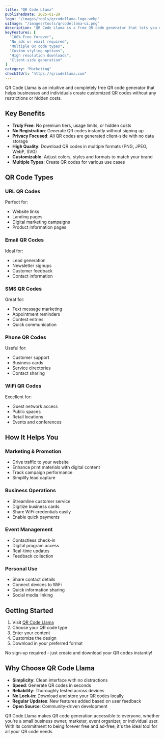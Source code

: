 ```yaml
---
title: "QR Code Llama"
publishedDate: 2025-01-29
logo: "/images/tools/qrcodellama-logo.webp"
uiImage: "/images/tools/qrcodellama-ui.png"
description: "QR Code Llama is a free QR code generator that lets you create customizable QR codes for websites, marketing materials, and more - with no ads, email requirements, or usage limits."
keyFeatures: [
  "100% Free forever",
  "No ads or email required",
  "Multiple QR code types",
  "Custom styling options",
  "High resolution downloads",
  "Client-side generation"
]
category: "Marketing"
checkItUrl: "https://qrcodellama.com"
---
```


QR Code Llama is an intuitive and completely free QR code generator that helps businesses and individuals create customized QR codes without any restrictions or hidden costs.

## Key Benefits

- **Truly Free**: No premium tiers, usage limits, or hidden costs
- **No Registration**: Generate QR codes instantly without signing up
- **Privacy Focused**: All QR codes are generated client-side with no data storage
- **High Quality**: Download QR codes in multiple formats (PNG, JPEG, WebP, SVG)
- **Customizable**: Adjust colors, styles and formats to match your brand
- **Multiple Types**: Create QR codes for various use cases

## QR Code Types

### URL QR Codes
Perfect for:
- Website links
- Landing pages
- Digital marketing campaigns
- Product information pages

### Email QR Codes
Ideal for:
- Lead generation
- Newsletter signups
- Customer feedback
- Contact information

### SMS QR Codes
Great for:
- Text message marketing
- Appointment reminders
- Contest entries
- Quick communication

### Phone QR Codes
Useful for:
- Customer support
- Business cards
- Service directories
- Contact sharing

### WiFi QR Codes
Excellent for:
- Guest network access
- Public spaces
- Retail locations
- Events and conferences

## How It Helps You

### Marketing & Promotion
- Drive traffic to your website
- Enhance print materials with digital content
- Track campaign performance
- Simplify lead capture

### Business Operations
- Streamline customer service
- Digitize business cards
- Share WiFi credentials easily
- Enable quick payments

### Event Management
- Contactless check-in
- Digital program access
- Real-time updates
- Feedback collection

### Personal Use
- Share contact details
- Connect devices to WiFi
- Quick information sharing
- Social media linking

## Getting Started

1. Visit [QR Code Llama](https://qrcodellama.com)
2. Choose your QR code type
3. Enter your content
4. Customize the design
5. Download in your preferred format

No sign-up required - just create and download your QR codes instantly!

## Why Choose QR Code Llama

- **Simplicity**: Clean interface with no distractions
- **Speed**: Generate QR codes in seconds
- **Reliability**: Thoroughly tested across devices
- **No Lock-in**: Download and store your QR codes locally
- **Regular Updates**: New features added based on user feedback
- **Open Source**: Community-driven development

QR Code Llama makes QR code generation accessible to everyone, whether you're a small business owner, marketer, event organizer, or individual user. With its commitment to being forever free and ad-free, it's the ideal tool for all your QR code needs.

